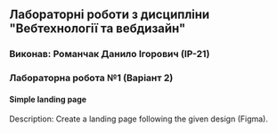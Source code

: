 ## Лабораторні роботи з дисципліни "Вебтехнології та вебдизайн"

### Виконав: Романчак Данило Ігорович (ІР-21)
### Лабораторна робота №1 (Варіант 2)

#### Simple landing page

Description: Create a landing page following the given design (Figma).

